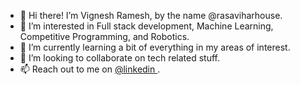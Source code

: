 - 👋 Hi there! I’m Vignesh Ramesh, by the name @rasaviharhouse.
- 👀 I’m interested in Full stack development, Machine Learning, Competitive Programming, and Robotics.
- 🌱 I’m currently learning a bit of everything in my areas of interest. 
- 💞️ I’m looking to collaborate on tech related stuff.
- 📫 Reach out to me on [@linkedin ](https://www.linkedin.com/in/vigneshramesh1/).

<!---
rasaviharhouse/rasaviharhouse is a ✨ special ✨ repository because its `README.md` (this file) appears on your GitHub profile.
You can click the Preview link to take a look at your changes.
--->
